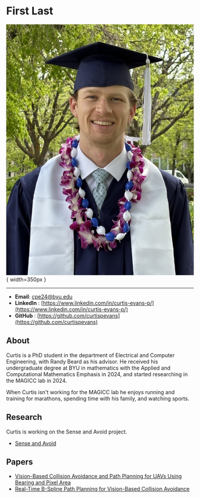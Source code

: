 # First Last

![](../assets/curtis_evans_headshot.jpg){ width=350px }

---

- **Email**: cpe24@byu.edu
- **LinkedIn** : [https://www.linkedin.com/in/curtis-evans-p/](https://www.linkedin.com/in/curtis-evans-p/)
- **GitHub** : [https://github.com/curtispevans](https://github.com/curtispevans)

## About

Curtis is a PhD student in the department of Electrical and Computer Engineering, with Randy Beard as his advisor.
He received his undergraduate degree at BYU in mathematics with the Applied and Computational Mathematics Emphasis in 2024, and started researching in the MAGICC lab in 2024.

When Curtis isn't working for the MAGICC lab he enjoys running and training for marathons, spending time with his family, and watching sports.

## Research

Curtis is working on the Sense and Avoid project.

- [Sense and Avoid](../../research/current_projects/{project_name_here}.md)

## Papers

- [Vision-Based Collision Avoidance and Path Planning for UAVs Using Bearing and Pixel Area](10.1109/ICUAS65942.2025.11007929)
- [Real-Time B-Spline Path Planning for Vision-Based Collision Avoidance](10.1109/PLANS61210.2025.11028267)


